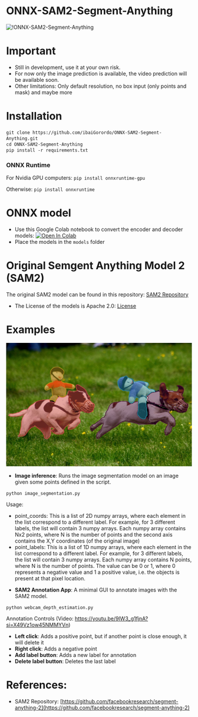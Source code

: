 # ONNX-SAM2-Segment-Anything

![!ONNX-SAM2-Segment-Anything](https://github.com/ibaiGorordo/ONNX-SAM2-Segment-Anything/raw/main/doc/img/sam2_annotation.gif)

# Important
- Still in development, use it at your own risk.
- For now only the image prediction is available, the video prediction will be available soon.
- Other limitations: Only default resolution, no box input (only points and mask) and maybe more

# Installation
```shell
git clone https://github.com/ibaiGorordo/ONNX-SAM2-Segment-Anything.git
cd ONNX-SAM2-Segment-Anything
pip install -r requirements.txt
```
### ONNX Runtime
For Nvidia GPU computers:
`pip install onnxruntime-gpu`

Otherwise:
`pip install onnxruntime`

# ONNX model
- Use this Google Colab notebook to convert the encoder and decoder models: [![Open In Colab](https://colab.research.google.com/assets/colab-badge.svg)](https://colab.research.google.com/drive/1tqdYbjmFq4PK3Di7sLONd0RkKS0hBgId?usp=sharing)
- Place the models in the `models` folder

# Original Semgent Anything Model 2 (SAM2)
The original SAM2 model can be found in this repository: [SAM2 Repository](https://github.com/facebookresearch/segment-anything-2)
- The License of the models is Apache 2.0: [License](https://github.com/facebookresearch/segment-anything-2/blob/main/LICENSE)

# Examples

![!ONNX-SAM2-Segment-Anything-iMAGE](https://github.com/ibaiGorordo/ONNX-SAM2-Segment-Anything/raw/main/doc/img/sam2_masked_img.jpg)
 * **Image inference**:
Runs the image segmentation model on an image given some points defined in the script.
 ```shell
 python image_segmentation.py
 ```

Usage:
- point_coords: This is a list of 2D numpy arrays, where each element in the list correspond to a different label. For example, for 3 different labels, the list will contain 3 numpy arrays. Each numpy array contains Nx2 points, where N is the number of points and the second axis contains the X,Y coordinates (of the original image)
- point_labels: This is a list of 1D numpy arrays, where each element in the list correspond to a different label. For example, for 3 different labels, the list will contain 3 numpy arrays. Each numpy array contains N points, where N is the number of points. The value can be 0 or 1, where 0 represents a negative value and 1 a positive value, i.e. the objects is present at that pixel location.


 * **SAM2 Annotation App**:
A minimal GUI to annotate images with the SAM2 model.
 ```shell
 python webcam_depth_estimation.py
 ```
Annotation Controls (Video: https://youtu.be/9lW3_g1fjnA?si=X49Vz1ow45NMMYVn)
- **Left click**: Adds a positive point, but if another point is close enough, it will delete it
- **Right click**: Adds a negative point
- **Add label button**: Adds a new label for annotation
- **Delete label button**: Deletes the last label

# References:
* SAM2 Repository: [https://github.com/facebookresearch/segment-anything-2](https://github.com/facebookresearch/segment-anything-2)


